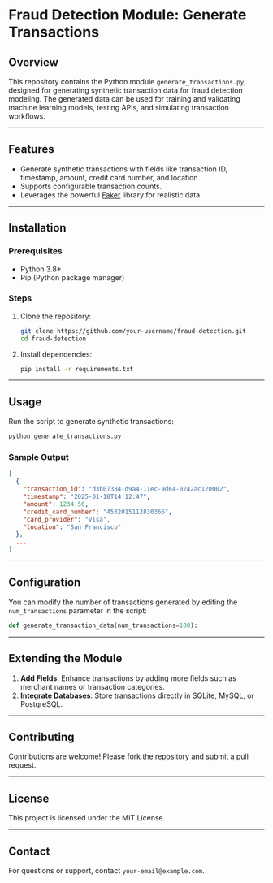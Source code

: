# Fraud Detection Module: Generate Transactions

## Overview
This repository contains the Python module `generate_transactions.py`, designed for generating synthetic transaction data for fraud detection modeling. The generated data can be used for training and validating machine learning models, testing APIs, and simulating transaction workflows.

---

## Features
- Generate synthetic transactions with fields like transaction ID, timestamp, amount, credit card number, and location.
- Supports configurable transaction counts.
- Leverages the powerful [Faker](https://faker.readthedocs.io/) library for realistic data.

---

## Installation

### Prerequisites
- Python 3.8+
- Pip (Python package manager)

### Steps
1. Clone the repository:
   ```bash
   git clone https://github.com/your-username/fraud-detection.git
   cd fraud-detection
   ```
2. Install dependencies:
   ```bash
   pip install -r requirements.txt
   ```

---

## Usage
Run the script to generate synthetic transactions:
```bash
python generate_transactions.py
```

### Sample Output
```json
[
  {
    "transaction_id": "d3b07384-d9a4-11ec-9d64-0242ac120002",
    "timestamp": "2025-01-18T14:12:47",
    "amount": 1234.56,
    "credit_card_number": "4532015112830366",
    "card_provider": "Visa",
    "location": "San Francisco"
  },
  ...
]
```

---

## Configuration
You can modify the number of transactions generated by editing the `num_transactions` parameter in the script:
```python
def generate_transaction_data(num_transactions=100):
```

---

## Extending the Module
1. **Add Fields**: Enhance transactions by adding more fields such as merchant names or transaction categories.
2. **Integrate Databases**: Store transactions directly in SQLite, MySQL, or PostgreSQL.

---

## Contributing
Contributions are welcome! Please fork the repository and submit a pull request.

---

## License
This project is licensed under the MIT License.

---

## Contact
For questions or support, contact `your-email@example.com`.

